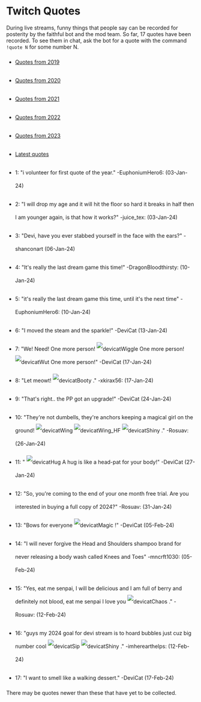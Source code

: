 # Twitch Quotes

<!-- This file is generated by makequotes.py, and should not be edited manually. -->
<style>img {display: inline-block;} li {line-height: 35px;}</style>

During live streams, funny things that people say can be recorded for posterity
by the faithful bot and the mod team. So far, 17 quotes have been recorded. To
see them in chat, ask the bot for a quote with the command `!quote N` for some
number N.

* [Quotes from 2019](quotes2019)
* [Quotes from 2020](quotes2020)
* [Quotes from 2021](quotes2021)
* [Quotes from 2022](quotes2022)
* [Quotes from 2023](quotes2023)
* [Latest quotes](quotes)

* 1: "i volunteer for first quote of the year." -EuphoniumHero6: (03-Jan-24)
* 2: "I will drop my age and it will hit the floor so hard it breaks in half then I am younger again, is that how it works?" -juice_tex: (03-Jan-24)
* 3: "Devi, have you ever stabbed yourself in the face with the ears?" -shanconart (06-Jan-24)
* 4: "It's really the last dream game this time!" -DragonBloodthirsty: (10-Jan-24)
* 5: "it's really the last dream game this time, until it's the next time" -EuphoniumHero6: (10-Jan-24)
* 6: "I moved the steam and the sparkle!" -DeviCat (13-Jan-24)
* 7: "We! Need! One more person! ![devicatWiggle](https://static-cdn.jtvnw.net/emoticons/v2/emotesv2_7afb73ac6b814225b1ea584af4b03fb6/default/light/1.0 "devicatWiggle") One more person! ![devicatWut](https://static-cdn.jtvnw.net/emoticons/v2/emotesv2_5790f1e2cc3a4ec28bfe3a0837c7d61d/default/light/1.0 "devicatWut") One more person!" -DeviCat (17-Jan-24)
* 8: "Let meowt! ![devicatBooty](https://static-cdn.jtvnw.net/emoticons/v2/emotesv2_5f73019739034b45b0ba3a326645ceb6/default/light/1.0 "devicatBooty") ." -xkirax56: (17-Jan-24)
* 9: "That's right.. the PP got an upgrade!" -DeviCat (24-Jan-24)
* 10: "They're not dumbells, they're anchors keeping a magical girl on the ground! ![devicatWing](https://static-cdn.jtvnw.net/emoticons/v2/emotesv2_e641609bb7e944efa5cd3285448ec92a/default/light/1.0 "devicatWing") ![devicatWing_HF](https://static-cdn.jtvnw.net/emoticons/v2/emotesv2_e641609bb7e944efa5cd3285448ec92a_HF/default/light/1.0 "devicatWing_HF") ![devicatShiny](https://static-cdn.jtvnw.net/emoticons/v2/emotesv2_0df9ba3689ca478f84f1c5cb32f93b1e/default/light/1.0 "devicatShiny") ." -Rosuav: (26-Jan-24)
* 11: " ![devicatHug](https://static-cdn.jtvnw.net/emoticons/v2/emotesv2_53bd0461e4f74eb08979139b9e837736/default/light/1.0 "devicatHug") A hug is like a head-pat for your body!" -DeviCat (27-Jan-24)
* 12: "So, you're coming to the end of your one month free trial. Are you interested in buying a full copy of 2024?" -Rosuav: (31-Jan-24)
* 13: "Bows for everyone ![devicatMagic](https://static-cdn.jtvnw.net/emoticons/v2/emotesv2_ab35039204ac4b799c2add5707bea16a/default/light/1.0 "devicatMagic") !" -DeviCat (05-Feb-24)
* 14: "I will never forgive the Head and Shoulders shampoo brand for never releasing a body wash called Knees and Toes" -mncrft1030: (05-Feb-24)
* 15: "Yes, eat me senpai, I will be delicious and I am full of berry and definitely not blood, eat me senpai I love you ![devicatChaos](https://static-cdn.jtvnw.net/emoticons/v2/emotesv2_a1d234273d654db4b79b8d231a2f51e2/default/light/1.0 "devicatChaos") ." -Rosuav: (12-Feb-24)
* 16: "guys my 2024 goal for devi stream is to hoard bubbles just cuz big number cool ![devicatSip](https://static-cdn.jtvnw.net/emoticons/v2/emotesv2_56120231405e4afdbea6596b4ca42786/default/light/1.0 "devicatSip") ![devicatShiny](https://static-cdn.jtvnw.net/emoticons/v2/emotesv2_0df9ba3689ca478f84f1c5cb32f93b1e/default/light/1.0 "devicatShiny") ." -imherearthelps: (12-Feb-24)
* 17: "I want to smell like a walking dessert." -DeviCat (17-Feb-24)

There may be quotes newer than these that have yet to be collected.

